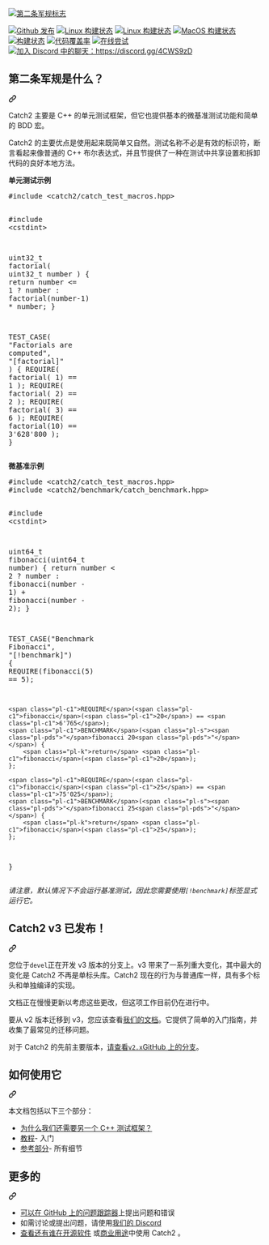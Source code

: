 <div class="Box-sc-g0xbh4-0 bJMeLZ js-snippet-clipboard-copy-unpositioned" data-hpc="true"><article class="markdown-body entry-content container-lg" itemprop="text"><p dir="auto"><a id="user-content-top"></a>
<a target="_blank" rel="noopener noreferrer" href="/catchorg/Catch2/blob/devel/data/artwork/catch2-logo-small-with-background.png"><img src="/catchorg/Catch2/raw/devel/data/artwork/catch2-logo-small-with-background.png" alt="第二条军规标志" style="max-width: 100%;"></a></p>
<p dir="auto"><a href="https://github.com/catchorg/catch2/releases"><img src="https://camo.githubusercontent.com/ce0f6350e3a069d7a938dba7c801e4c8d1313f4b4359ab6eef1c14dfb300661c/68747470733a2f2f696d672e736869656c64732e696f2f6769746875622f72656c656173652f63617463686f72672f6361746368322e737667" alt="Github 发布" data-canonical-src="https://img.shields.io/github/release/catchorg/catch2.svg" style="max-width: 100%;"></a>
<a href="https://github.com/catchorg/Catch2/actions/workflows/linux-simple-builds.yml"><img src="https://github.com/catchorg/Catch2/actions/workflows/linux-simple-builds.yml/badge.svg" alt="Linux 构建状态" style="max-width: 100%;"></a>
<a href="https://github.com/catchorg/Catch2/actions/workflows/linux-other-builds.yml"><img src="https://github.com/catchorg/Catch2/actions/workflows/linux-other-builds.yml/badge.svg" alt="Linux 构建状态" style="max-width: 100%;"></a>
<a href="https://github.com/catchorg/Catch2/actions/workflows/mac-builds.yml"><img src="https://github.com/catchorg/Catch2/actions/workflows/mac-builds.yml/badge.svg" alt="MacOS 构建状态" style="max-width: 100%;"></a>
<a href="https://ci.appveyor.com/project/catchorg/catch2" rel="nofollow"><img src="https://camo.githubusercontent.com/07ff295644a3c8ff813e5c682bfb012cc14c2516e6d6f53dd873a4ef870d58a4/68747470733a2f2f63692e6170707665796f722e636f6d2f6170692f70726f6a656374732f7374617475732f6769746875622f63617463686f72672f4361746368323f7376673d74727565266272616e63683d646576656c" alt="构建状态" data-canonical-src="https://ci.appveyor.com/api/projects/status/github/catchorg/Catch2?svg=true&amp;branch=devel" style="max-width: 100%;"></a>
<a href="https://codecov.io/gh/catchorg/Catch2" rel="nofollow"><img src="https://camo.githubusercontent.com/ac49804d5fe6487cd1080a1f4a6667c03112503b3cb1ec317861191f35fcf153/68747470733a2f2f636f6465636f762e696f2f67682f63617463686f72672f4361746368322f6272616e63682f646576656c2f67726170682f62616467652e737667" alt="代码覆盖率" data-canonical-src="https://codecov.io/gh/catchorg/Catch2/branch/devel/graph/badge.svg" style="max-width: 100%;"></a>
<a href="https://godbolt.org/z/EdoY15q9G" rel="nofollow"><img src="https://camo.githubusercontent.com/bce7782b04362d4618e15af221ed0289a1fe26efa0fa75e892f76c3810acd022/68747470733a2f2f696d672e736869656c64732e696f2f62616467652f7472792d6f6e6c696e652d626c75652e737667" alt="在线尝试" data-canonical-src="https://img.shields.io/badge/try-online-blue.svg" style="max-width: 100%;"></a>
<a href="https://discord.gg/4CWS9zD" rel="nofollow"><img src="https://camo.githubusercontent.com/8279c4fe48dd0ca500398b2ce8ec04511f776aea3f98e6071b0ba60e4cc03e89/68747470733a2f2f696d672e736869656c64732e696f2f62616467652f446973636f72642d43686174212d627269676874677265656e2e737667" alt="加入 Discord 中的聊天：https://discord.gg/4CWS9zD" data-canonical-src="https://img.shields.io/badge/Discord-Chat!-brightgreen.svg" style="max-width: 100%;"></a></p>
<div class="markdown-heading" dir="auto"><h2 tabindex="-1" class="heading-element" dir="auto"><font style="vertical-align: inherit;"><font style="vertical-align: inherit;">第二条军规是什么？</font></font></h2><a id="user-content-what-is-catch2" class="anchor" aria-label="永久链接：什么是 Catch2？" href="#what-is-catch2"><svg class="octicon octicon-link" viewBox="0 0 16 16" version="1.1" width="16" height="16" aria-hidden="true"><path d="m7.775 3.275 1.25-1.25a3.5 3.5 0 1 1 4.95 4.95l-2.5 2.5a3.5 3.5 0 0 1-4.95 0 .751.751 0 0 1 .018-1.042.751.751 0 0 1 1.042-.018 1.998 1.998 0 0 0 2.83 0l2.5-2.5a2.002 2.002 0 0 0-2.83-2.83l-1.25 1.25a.751.751 0 0 1-1.042-.018.751.751 0 0 1-.018-1.042Zm-4.69 9.64a1.998 1.998 0 0 0 2.83 0l1.25-1.25a.751.751 0 0 1 1.042.018.751.751 0 0 1 .018 1.042l-1.25 1.25a3.5 3.5 0 1 1-4.95-4.95l2.5-2.5a3.5 3.5 0 0 1 4.95 0 .751.751 0 0 1-.018 1.042.751.751 0 0 1-1.042.018 1.998 1.998 0 0 0-2.83 0l-2.5 2.5a1.998 1.998 0 0 0 0 2.83Z"></path></svg></a></div>
<p dir="auto"><font style="vertical-align: inherit;"><font style="vertical-align: inherit;">Catch2 主要是 C++ 的单元测试框架，但它也提供基本的微基准测试功能和简单的 BDD 宏。</font></font></p>
<p dir="auto"><font style="vertical-align: inherit;"><font style="vertical-align: inherit;">Catch2 的主要优点是使用起来既简单又自然。</font><font style="vertical-align: inherit;">测试名称不必是有效的标识符，断言看起来像普通的 C++ 布尔表达式，并且节提供了一种在测试中共享设置和拆卸代码的良好本地方法。</font></font></p>
<p dir="auto"><strong><font style="vertical-align: inherit;"><font style="vertical-align: inherit;">单元测试示例</font></font></strong></p>
<div class="highlight highlight-source-c++ notranslate position-relative overflow-auto" dir="auto"><pre>#<span class="pl-k">include</span> <span class="pl-s"><span class="pl-pds">&lt;</span>catch2/catch_test_macros.hpp<span class="pl-pds">&gt;</span></span>

#<span class="pl-k">include</span> <span class="pl-s"><span class="pl-pds">&lt;</span>cstdint<span class="pl-pds">&gt;</span></span>

<span class="pl-c1">uint32_t</span> <span class="pl-en">factorial</span>( <span class="pl-c1">uint32_t</span> number ) {
    <span class="pl-k">return</span> number &lt;= <span class="pl-c1">1</span> ? number : <span class="pl-c1">factorial</span>(number-<span class="pl-c1">1</span>) * number;
}

<span class="pl-en">TEST_CASE</span>( <span class="pl-s"><span class="pl-pds">"</span>Factorials are computed<span class="pl-pds">"</span></span>, <span class="pl-s"><span class="pl-pds">"</span>[factorial]<span class="pl-pds">"</span></span> ) {
    <span class="pl-c1">REQUIRE</span>( <span class="pl-c1">factorial</span>( <span class="pl-c1">1</span>) == <span class="pl-c1">1</span> );
    <span class="pl-c1">REQUIRE</span>( <span class="pl-c1">factorial</span>( <span class="pl-c1">2</span>) == <span class="pl-c1">2</span> );
    <span class="pl-c1">REQUIRE</span>( <span class="pl-c1">factorial</span>( <span class="pl-c1">3</span>) == <span class="pl-c1">6</span> );
    <span class="pl-c1">REQUIRE</span>( <span class="pl-c1">factorial</span>(<span class="pl-c1">10</span>) == <span class="pl-c1">3'628'800</span> );
}</pre><div class="zeroclipboard-container">
    
   
</svg>
    </clipboard-copy>
  </div></div>
<p dir="auto"><strong><font style="vertical-align: inherit;"><font style="vertical-align: inherit;">微基准示例</font></font></strong></p>
<div class="highlight highlight-source-c++ notranslate position-relative overflow-auto" dir="auto"><pre>#<span class="pl-k">include</span> <span class="pl-s"><span class="pl-pds">&lt;</span>catch2/catch_test_macros.hpp<span class="pl-pds">&gt;</span></span>
#<span class="pl-k">include</span> <span class="pl-s"><span class="pl-pds">&lt;</span>catch2/benchmark/catch_benchmark.hpp<span class="pl-pds">&gt;</span></span>

#<span class="pl-k">include</span> <span class="pl-s"><span class="pl-pds">&lt;</span>cstdint<span class="pl-pds">&gt;</span></span>

<span class="pl-c1">uint64_t</span> <span class="pl-en">fibonacci</span>(<span class="pl-c1">uint64_t</span> number) {
    <span class="pl-k">return</span> number &lt; <span class="pl-c1">2</span> ? number : <span class="pl-c1">fibonacci</span>(number - <span class="pl-c1">1</span>) + <span class="pl-c1">fibonacci</span>(number - <span class="pl-c1">2</span>);
}

<span class="pl-en">TEST_CASE</span>(<span class="pl-s"><span class="pl-pds">"</span>Benchmark Fibonacci<span class="pl-pds">"</span></span>, <span class="pl-s"><span class="pl-pds">"</span>[!benchmark]<span class="pl-pds">"</span></span>) {
    <span class="pl-c1">REQUIRE</span>(<span class="pl-c1">fibonacci</span>(<span class="pl-c1">5</span>) == <span class="pl-c1">5</span>);

    <span class="pl-c1">REQUIRE</span>(<span class="pl-c1">fibonacci</span>(<span class="pl-c1">20</span>) == <span class="pl-c1">6'765</span>);
    <span class="pl-c1">BENCHMARK</span>(<span class="pl-s"><span class="pl-pds">"</span>fibonacci 20<span class="pl-pds">"</span></span>) {
        <span class="pl-k">return</span> <span class="pl-c1">fibonacci</span>(<span class="pl-c1">20</span>);
    };

    <span class="pl-c1">REQUIRE</span>(<span class="pl-c1">fibonacci</span>(<span class="pl-c1">25</span>) == <span class="pl-c1">75'025</span>);
    <span class="pl-c1">BENCHMARK</span>(<span class="pl-s"><span class="pl-pds">"</span>fibonacci 25<span class="pl-pds">"</span></span>) {
        <span class="pl-k">return</span> <span class="pl-c1">fibonacci</span>(<span class="pl-c1">25</span>);
    };
}</pre><div class="zeroclipboard-container">
   
   
</svg>
    </clipboard-copy>
  </div></div>
<p dir="auto"><em><font style="vertical-align: inherit;"><font style="vertical-align: inherit;">请注意，默认情况下不会运行基准测试，因此您需要使用</font></font><code>[!benchmark]</code><font style="vertical-align: inherit;"><font style="vertical-align: inherit;">标签显式运行它。</font></font></em></p>
<div class="markdown-heading" dir="auto"><h2 tabindex="-1" class="heading-element" dir="auto"><font style="vertical-align: inherit;"><font style="vertical-align: inherit;">Catch2 v3 已发布！</font></font></h2><a id="user-content-catch2-v3-has-been-released" class="anchor" aria-label="永久链接：Catch2 v3 已发布！" href="#catch2-v3-has-been-released"><svg class="octicon octicon-link" viewBox="0 0 16 16" version="1.1" width="16" height="16" aria-hidden="true"><path d="m7.775 3.275 1.25-1.25a3.5 3.5 0 1 1 4.95 4.95l-2.5 2.5a3.5 3.5 0 0 1-4.95 0 .751.751 0 0 1 .018-1.042.751.751 0 0 1 1.042-.018 1.998 1.998 0 0 0 2.83 0l2.5-2.5a2.002 2.002 0 0 0-2.83-2.83l-1.25 1.25a.751.751 0 0 1-1.042-.018.751.751 0 0 1-.018-1.042Zm-4.69 9.64a1.998 1.998 0 0 0 2.83 0l1.25-1.25a.751.751 0 0 1 1.042.018.751.751 0 0 1 .018 1.042l-1.25 1.25a3.5 3.5 0 1 1-4.95-4.95l2.5-2.5a3.5 3.5 0 0 1 4.95 0 .751.751 0 0 1-.018 1.042.751.751 0 0 1-1.042.018 1.998 1.998 0 0 0-2.83 0l-2.5 2.5a1.998 1.998 0 0 0 0 2.83Z"></path></svg></a></div>
<p dir="auto"><font style="vertical-align: inherit;"><font style="vertical-align: inherit;">您位于</font></font><code>devel</code><font style="vertical-align: inherit;"><font style="vertical-align: inherit;">正在开发 v3 版本的分支上。</font><font style="vertical-align: inherit;">v3 带来了一系列重大变化，其中最大的变化是 Catch2 不再是单标头库。</font><font style="vertical-align: inherit;">Catch2 现在的行为与普通库一样，具有多个标头和单独编译的实现。</font></font></p>
<p dir="auto"><font style="vertical-align: inherit;"><font style="vertical-align: inherit;">文档正在慢慢更新以考虑这些更改，但这项工作目前仍在进行中。</font></font></p>
<p dir="auto"><font style="vertical-align: inherit;"><font style="vertical-align: inherit;">要从 v2 版本迁移到 v3，您应该查看</font></font><a href="/catchorg/Catch2/blob/devel/docs/migrate-v2-to-v3.md#top"><font style="vertical-align: inherit;"><font style="vertical-align: inherit;">我们的文档</font></font></a><font style="vertical-align: inherit;"><font style="vertical-align: inherit;">。</font><font style="vertical-align: inherit;">它提供了简单的入门指南，并收集了最常见的迁移问题。</font></font></p>
<p dir="auto"><font style="vertical-align: inherit;"><font style="vertical-align: inherit;">对于 Catch2 的先前主要版本，</font></font><a href="https://github.com/catchorg/Catch2/tree/v2.x"><font style="vertical-align: inherit;"><font style="vertical-align: inherit;">请查看</font></font><code>v2.x</code><font style="vertical-align: inherit;"><font style="vertical-align: inherit;">GitHub 上的分支</font></font></a><font style="vertical-align: inherit;"><font style="vertical-align: inherit;">。</font></font></p>
<div class="markdown-heading" dir="auto"><h2 tabindex="-1" class="heading-element" dir="auto"><font style="vertical-align: inherit;"><font style="vertical-align: inherit;">如何使用它</font></font></h2><a id="user-content-how-to-use-it" class="anchor" aria-label="永久链接：如何使用它" href="#how-to-use-it"><svg class="octicon octicon-link" viewBox="0 0 16 16" version="1.1" width="16" height="16" aria-hidden="true"><path d="m7.775 3.275 1.25-1.25a3.5 3.5 0 1 1 4.95 4.95l-2.5 2.5a3.5 3.5 0 0 1-4.95 0 .751.751 0 0 1 .018-1.042.751.751 0 0 1 1.042-.018 1.998 1.998 0 0 0 2.83 0l2.5-2.5a2.002 2.002 0 0 0-2.83-2.83l-1.25 1.25a.751.751 0 0 1-1.042-.018.751.751 0 0 1-.018-1.042Zm-4.69 9.64a1.998 1.998 0 0 0 2.83 0l1.25-1.25a.751.751 0 0 1 1.042.018.751.751 0 0 1 .018 1.042l-1.25 1.25a3.5 3.5 0 1 1-4.95-4.95l2.5-2.5a3.5 3.5 0 0 1 4.95 0 .751.751 0 0 1-.018 1.042.751.751 0 0 1-1.042.018 1.998 1.998 0 0 0-2.83 0l-2.5 2.5a1.998 1.998 0 0 0 0 2.83Z"></path></svg></a></div>
<p dir="auto"><font style="vertical-align: inherit;"><font style="vertical-align: inherit;">本文档包括以下三个部分：</font></font></p>
<ul dir="auto">
<li><a href="/catchorg/Catch2/blob/devel/docs/why-catch.md#top"><font style="vertical-align: inherit;"><font style="vertical-align: inherit;">为什么我们还需要另一个 C++ 测试框架？</font></font></a></li>
<li><a href="/catchorg/Catch2/blob/devel/docs/tutorial.md#top"><font style="vertical-align: inherit;"><font style="vertical-align: inherit;">教程</font></font></a><font style="vertical-align: inherit;"><font style="vertical-align: inherit;">- 入门</font></font></li>
<li><a href="/catchorg/Catch2/blob/devel/docs/Readme.md#top"><font style="vertical-align: inherit;"><font style="vertical-align: inherit;">参考部分</font></font></a><font style="vertical-align: inherit;"><font style="vertical-align: inherit;">- 所有细节</font></font></li>
</ul>
<div class="markdown-heading" dir="auto"><h2 tabindex="-1" class="heading-element" dir="auto"><font style="vertical-align: inherit;"><font style="vertical-align: inherit;">更多的</font></font></h2><a id="user-content-more" class="anchor" aria-label="永久链接：更多" href="#more"><svg class="octicon octicon-link" viewBox="0 0 16 16" version="1.1" width="16" height="16" aria-hidden="true"><path d="m7.775 3.275 1.25-1.25a3.5 3.5 0 1 1 4.95 4.95l-2.5 2.5a3.5 3.5 0 0 1-4.95 0 .751.751 0 0 1 .018-1.042.751.751 0 0 1 1.042-.018 1.998 1.998 0 0 0 2.83 0l2.5-2.5a2.002 2.002 0 0 0-2.83-2.83l-1.25 1.25a.751.751 0 0 1-1.042-.018.751.751 0 0 1-.018-1.042Zm-4.69 9.64a1.998 1.998 0 0 0 2.83 0l1.25-1.25a.751.751 0 0 1 1.042.018.751.751 0 0 1 .018 1.042l-1.25 1.25a3.5 3.5 0 1 1-4.95-4.95l2.5-2.5a3.5 3.5 0 0 1 4.95 0 .751.751 0 0 1-.018 1.042.751.751 0 0 1-1.042.018 1.998 1.998 0 0 0-2.83 0l-2.5 2.5a1.998 1.998 0 0 0 0 2.83Z"></path></svg></a></div>
<ul dir="auto">
<li><font style="vertical-align: inherit;"><a href="https://github.com/catchorg/Catch2/issues"><font style="vertical-align: inherit;">可以在 GitHub 上的问题跟踪器</font></a><font style="vertical-align: inherit;">上提出问题和错误</font></font><a href="https://github.com/catchorg/Catch2/issues"><font style="vertical-align: inherit;"></font></a></li>
<li><font style="vertical-align: inherit;"><font style="vertical-align: inherit;">如需讨论或提出问题，请使用</font></font><a href="https://discord.gg/4CWS9zD" rel="nofollow"><font style="vertical-align: inherit;"><font style="vertical-align: inherit;">我们的 Discord</font></font></a></li>
<li><font style="vertical-align: inherit;"></font><a href="/catchorg/Catch2/blob/devel/docs/opensource-users.md#top"><font style="vertical-align: inherit;"><font style="vertical-align: inherit;">查看还有谁在开源软件</font></font></a><font style="vertical-align: inherit;"><font style="vertical-align: inherit;">
或</font></font><a href="/catchorg/Catch2/blob/devel/docs/commercial-users.md#top"><font style="vertical-align: inherit;"><font style="vertical-align: inherit;">商业用途</font></font></a><font style="vertical-align: inherit;"><font style="vertical-align: inherit;">中使用 Catch2 </font><font style="vertical-align: inherit;">。</font></font></li>
</ul>
</article></div>

